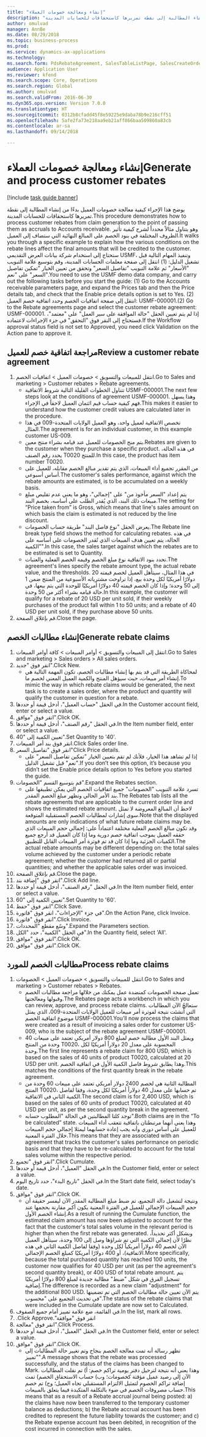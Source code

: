 ```yaml
--- 
title: "إنشاء ومعالجة خصومات العملاء"
description: "يوضح هذا الإجراء كيفية معالجة خصومات العميل بدءًا من إنشاء المطالبة إلى نقطة تمريرها كاستحقاقات للحسابات المدينة."
author: omulvad
manager: AnnBe
ms.date: 08/29/2018
ms.topic: business-process
ms.prod: 
ms.service: dynamics-ax-applications
ms.technology: 
ms.search.form: PdsRebateAgreement, SalesTableListPage, SalesCreateOrder, SalesTable, MCRPriceHistory, SalesEditLines,  PdsRebateTableListPage
audience: Application User
ms.reviewer: kfend
ms.search.scope: Core, Operations
ms.search.region: Global
ms.author: omulvad
ms.search.validFrom: 2016-06-30
ms.dyn365.ops.version: Version 7.0.0
ms.translationtype: HT
ms.sourcegitcommit: 0312b8cfadd45f8e59225e9daba78b9e216cff51
ms.openlocfilehash: 5afe2fa73e218aa9eb21aff866baa509860a83cb
ms.contentlocale: ar-sa
ms.lasthandoff: 09/14/2018

---
```

# <a name="generate-and-process-customer-rebates"></a><span data-ttu-id="ed888-103">إنشاء ومعالجة خصومات العملاء</span><span class="sxs-lookup"><span data-stu-id="ed888-103">Generate and process customer rebates</span></span>

[!include [task guide banner](../../includes/task-guide-banner.md)]

<span data-ttu-id="ed888-104">يوضح هذا الإجراء كيفية معالجة خصومات العميل بدءًا من إنشاء المطالبة إلى نقطة تمريرها كاستحقاقات للحسابات المدينة.</span><span class="sxs-lookup"><span data-stu-id="ed888-104">This procedure demonstrates how to process customer rebates from claim generation to the point of passing them as accruals to Accounts receivable.</span></span> <span data-ttu-id="ed888-105">وهو يتناول مثالاً محدداً لشرح كيفية تأثير الظروف المختلفة في بنود الخصم على المبالغ النهائية التي ستضاف إلى العميل.</span><span class="sxs-lookup"><span data-stu-id="ed888-105">It walks you through a specific example to explain how the various conditions on the rebate lines affect the final amounts that will be credited to the customer.</span></span> <span data-ttu-id="ed888-106">ستحتاج إلى استخدام شركة بيانات العرض التقديمي USMF، وتنفيذ المهام التالية قبل تشغيل الدليل: (1) انتقل إلى صفحة معلمات الحسابات المدينة، وقم بتوسيع علامة التبويب "الأسعار" ثم علامة التبويب "تفاصيل السعر" وتحقق من تعيين الخيار "تمكين تفاصيل السعر" على "نعم".</span><span class="sxs-lookup"><span data-stu-id="ed888-106">You need to use the USMF demo data company, and carry out the following tasks before you start the guide: (1) Go to the Accounts receivable parameters page, and expand the Prices tab and then the Price details tab, and check that the Enable price details option is set to Yes.</span></span> <span data-ttu-id="ed888-107">(2) انتقل إلى صفحة اتفاقيات الخصم وحدد اتفاقية خصم العميل: USMF-000001.</span><span class="sxs-lookup"><span data-stu-id="ed888-107">(2) Go to the Rebate agreements page and select the customer rebate agreement: USMF-000001.</span></span> <span data-ttu-id="ed888-108">إذا لم يتم تعيين الحقل "حالة الموافقة على سير العمل" على "معتمد"، فستحتاج إلى النقر فوق "التحقق" في جزء الإجراءات لاعتماده.</span><span class="sxs-lookup"><span data-stu-id="ed888-108">If the Workflow approval status field is not set to Approved, you need click Validation on the Action pane to approve it.</span></span>


## <a name="review-a-customer-rebate-agreement"></a><span data-ttu-id="ed888-109">مراجعة اتفاقية خصم للعميل</span><span class="sxs-lookup"><span data-stu-id="ed888-109">Review a customer rebate agreement</span></span>
1. <span data-ttu-id="ed888-110">انتقل للمبيعات والتسويق > خصومات العميل > اتفاقيات الخصم.</span><span class="sxs-lookup"><span data-stu-id="ed888-110">Go to Sales and marketing > Customer rebates > Rebate agreements.</span></span>
    * <span data-ttu-id="ed888-111">تتناول الخطوات القليلة التالية شروط الاتفاقية USMF-000001.</span><span class="sxs-lookup"><span data-stu-id="ed888-111">The next few steps look at the conditions of agreement USMF-000001.</span></span> <span data-ttu-id="ed888-112">وهذا يسهل فهم كيفية حساب قيم ائتمان العميل لاحقاً في الإجراء.</span><span class="sxs-lookup"><span data-stu-id="ed888-112">This makes it easier to understand how the customer credit values are calculated later in the procedure.</span></span>  
    * <span data-ttu-id="ed888-113">تخصص الاتفاقية لعميل واحد، وهو العميل الولايات المتحدة-009 في هذا المثال.</span><span class="sxs-lookup"><span data-stu-id="ed888-113">The agreement is for an individual customer, in this example customer US-009.</span></span>  
    * <span data-ttu-id="ed888-114">يتم منح الخصومات للعميل عند قيامه بشراء منتج معين.</span><span class="sxs-lookup"><span data-stu-id="ed888-114">Rebates are given to the customer when they purchase a specific product.</span></span> <span data-ttu-id="ed888-115">في هذه الحالة، يحدد رقم الصنف T0020 للمنتج.</span><span class="sxs-lookup"><span data-stu-id="ed888-115">In this case, the product has item number T0020.</span></span>   
    * <span data-ttu-id="ed888-116">من المقرر تجميع أداء المبيعات، الذي يتم تقدير مبالغ الخصم مقابله، للعميل على أساس أسبوعي.</span><span class="sxs-lookup"><span data-stu-id="ed888-116">The customer's sales performance, against which the rebate amounts are estimated, is to be accumulated on a weekly basis.</span></span>  
    * <span data-ttu-id="ed888-117">يتم إعداد "السعر مأخوذ من" على "إجمالي"، وهو ما يعني عدم تقليص مبلغ مبيعات ذلك البند، الذي يُقدر الطلب على أساسه، بخصم البند.</span><span class="sxs-lookup"><span data-stu-id="ed888-117">The setting for “Price taken from” is Gross, which means that line's sales amount on which basis the claim is estimated is not reduced by the line discount.</span></span>  
    * <span data-ttu-id="ed888-118">يعرض الحقل "نوع فاصل البند" طريقة حساب الخصومات.</span><span class="sxs-lookup"><span data-stu-id="ed888-118">The Rebate line break type field shows the method for calculating rebates.</span></span> <span data-ttu-id="ed888-119">في هذه الحالة، يتم تعيين هدف المبيعات الذي تُقدر الخصومات على أساسه على "الكمية".</span><span class="sxs-lookup"><span data-stu-id="ed888-119">In this case, the sales target against which the rebates are to be estimated is set to Quantity.</span></span>   
    * <span data-ttu-id="ed888-120">تحدد بنود الاتفاقية نوع مبلغ الخصم وقيمة الخصم الفعلية والعتبات.</span><span class="sxs-lookup"><span data-stu-id="ed888-120">The agreement's lines specify the rebate amount type, the actual rebate value, and the thresholds.</span></span> <span data-ttu-id="ed888-121">في هذا المثال، سيتأهل العميل لخصم قيمته 20 دولارًا أمريكيًا لكل وحدة بيع، إذا تراوحت مشترياته الأسبوعية من المنتج ضمن 1 إلى 50 وحدة؛ وإذا كان الخصم قيمته 40 دولارًا أمريكيًا للوحدة التي يتم بيعها، في حالة قيامه بشراء أكثر من 50 وحدة.</span><span class="sxs-lookup"><span data-stu-id="ed888-121">In this example, the customer will qualify for a rebate of 20 USD per unit sold, if their weekly purchases of the product fall within 1 to 50 units; and a rebate of 40 USD per unit sold, if they purchase above 50 units.</span></span>  
2. <span data-ttu-id="ed888-122">قم بإغلاق الصفحة.</span><span class="sxs-lookup"><span data-stu-id="ed888-122">Close the page.</span></span>

## <a name="generate-rebate-claims"></a><span data-ttu-id="ed888-123">إنشاء مطالبات الخصم</span><span class="sxs-lookup"><span data-stu-id="ed888-123">Generate rebate claims</span></span>
1. <span data-ttu-id="ed888-124">انتقل إلى المبيعات والتسويق > أوامر المبيعات > كافة أوامر المبيعات.</span><span class="sxs-lookup"><span data-stu-id="ed888-124">Go to Sales and marketing > Sales orders > All sales orders.</span></span>
2. <span data-ttu-id="ed888-125">انقر فوق "جديد".</span><span class="sxs-lookup"><span data-stu-id="ed888-125">Click New.</span></span>
    * <span data-ttu-id="ed888-126">لمحاكاة الطريقة التي قد يتم بها إنشاء مطالبات الخصم، تكون المهمة التالية هي إنشاء أمر مبيعات، حيث سيؤهل المنتج والكمية العميل المعني لخصم ما.</span><span class="sxs-lookup"><span data-stu-id="ed888-126">To mimic the way in which rebate claims would be generated, the next task is to create a sales order, where the product and quantity will qualify the customer in question for a rebate.</span></span>  
3. <span data-ttu-id="ed888-127">في الحقل "حساب العميل"، أدخل قيمة أو حددها.</span><span class="sxs-lookup"><span data-stu-id="ed888-127">In the Customer account field, enter or select a value.</span></span>
4. <span data-ttu-id="ed888-128">انقر فوق "موافق".</span><span class="sxs-lookup"><span data-stu-id="ed888-128">Click OK.</span></span>
5. <span data-ttu-id="ed888-129">في الحقل "رقم الصنف"، أدخل قيمة أو حددها.</span><span class="sxs-lookup"><span data-stu-id="ed888-129">In the Item number field, enter or select a value.</span></span>
6. <span data-ttu-id="ed888-130">تعيين الكمية إلى "40".</span><span class="sxs-lookup"><span data-stu-id="ed888-130">Set Quantity to '40'.</span></span>
7. <span data-ttu-id="ed888-131">انقر فوق بند أمر المبيعات.</span><span class="sxs-lookup"><span data-stu-id="ed888-131">Click Sales order line.</span></span>
8. <span data-ttu-id="ed888-132">انقر فوق "تفاصيل السعر"</span><span class="sxs-lookup"><span data-stu-id="ed888-132">Click Price details.</span></span>
    * <span data-ttu-id="ed888-133">إذا لم تشاهد هذا الخيار، فلأنك لم تقم بتعيين الخيار "تمكين تفاصيل السعر" على "نعم" قبل تشغيل الدليل.</span><span class="sxs-lookup"><span data-stu-id="ed888-133">If you don’t see this option, it’s because you didn’t set the Enable price details option to Yes before you started the guide.</span></span>  
9. <span data-ttu-id="ed888-134">قم بتوسيع القسم "الخصومات".</span><span class="sxs-lookup"><span data-stu-id="ed888-134">Expand the Rebates section.</span></span>
    * <span data-ttu-id="ed888-135">تسرد علامة التبويب "الخصومات" جميع اتفاقيات الخصم التي يمكن تطبيقها على بند الأمر الحالي وتظهر مبلغ الخصم المقدر.</span><span class="sxs-lookup"><span data-stu-id="ed888-135">The Rebates tab lists all the rebate agreements that are applicable to the current order line and shows the estimated rebate amount.</span></span> <span data-ttu-id="ed888-136">لاحظ أن المبالغ المعروضة لا تمثل سوى إشارات لمطالبات الخصم المستقبلية المتوقعة.</span><span class="sxs-lookup"><span data-stu-id="ed888-136">Note that the displayed amounts are only indications of what future rebate claims may be.</span></span> <span data-ttu-id="ed888-137">وقد تكون مبالغ الخصم الفعلية مختلفة اعتماداً على: إجمالي حجم المبيعات الذي حققه العميل بموجب اتفاقية خصم دورية وما إذا كان العميل قد أرجع جميع الكميات الجزئية وما إذا كان قد تم فوترة أمر المبيعات القابل للتطبيق.</span><span class="sxs-lookup"><span data-stu-id="ed888-137">The actual rebate amounts may be different depending on: the total sales volume achieved by the customer under a periodic rebate agreement; whether the customer had returned all or partial quantities; and whether the applicable sales order was invoiced.</span></span>  
10. <span data-ttu-id="ed888-138">قم بإغلاق الصفحة.</span><span class="sxs-lookup"><span data-stu-id="ed888-138">Close the page.</span></span>
11. <span data-ttu-id="ed888-139">انقر فوق "إضافة بند".</span><span class="sxs-lookup"><span data-stu-id="ed888-139">Click Add line.</span></span>
12. <span data-ttu-id="ed888-140">في الحقل "رقم الصنف"، أدخل قيمة أو حددها.</span><span class="sxs-lookup"><span data-stu-id="ed888-140">In the Item number field, enter or select a value.</span></span>
13. <span data-ttu-id="ed888-141">تعيين الكمية إلى "60".</span><span class="sxs-lookup"><span data-stu-id="ed888-141">Set Quantity to '60'.</span></span>
14. <span data-ttu-id="ed888-142">انقر فوق "حفظ".</span><span class="sxs-lookup"><span data-stu-id="ed888-142">Click Save.</span></span>
15. <span data-ttu-id="ed888-143">في جزء "الإجراءات"، انقر فوق "فاتورة".</span><span class="sxs-lookup"><span data-stu-id="ed888-143">On the Action Pane, click Invoice.</span></span>
16. <span data-ttu-id="ed888-144">انقر فوق "فاتورة".</span><span class="sxs-lookup"><span data-stu-id="ed888-144">Click Invoice.</span></span>
17. <span data-ttu-id="ed888-145">وسّع مقطع "المحددات".</span><span class="sxs-lookup"><span data-stu-id="ed888-145">Expand the Parameters section.</span></span>
18. <span data-ttu-id="ed888-146">في الحقل "الكمية"، حدد "الكل".</span><span class="sxs-lookup"><span data-stu-id="ed888-146">In the Quantity field, select 'All'.</span></span>
19. <span data-ttu-id="ed888-147">انقر فوق "موافق".</span><span class="sxs-lookup"><span data-stu-id="ed888-147">Click OK.</span></span>
20. <span data-ttu-id="ed888-148">انقر فوق "موافق".</span><span class="sxs-lookup"><span data-stu-id="ed888-148">Click OK.</span></span>

## <a name="process-rebate-claims"></a><span data-ttu-id="ed888-149">مطالبات الخصم للمورد</span><span class="sxs-lookup"><span data-stu-id="ed888-149">Process rebate claims</span></span>
1. <span data-ttu-id="ed888-150">انتقل للمبيعات والتسويق > خصومات العميل > الخصومات.</span><span class="sxs-lookup"><span data-stu-id="ed888-150">Go to Sales and marketing > Customer rebates > Rebates.</span></span>
    * <span data-ttu-id="ed888-151">تعمل صفحة الخصومات كمنضدة عمل يمكنك من خلالها مراجعة مطالبات الخصم وقبولها ومعالجتها.</span><span class="sxs-lookup"><span data-stu-id="ed888-151">The Rebates page acts a workbench in which you can review, approve, and process rebate claims.</span></span> <span data-ttu-id="ed888-152">ستعالجُ الآن المطالبات التي أُنشئت نتيجة لفوترة أمر مبيعات للعميل الولايات المتحدة-009، الذي يمثل موضوع اتفاقية الخصم USMF-000001.</span><span class="sxs-lookup"><span data-stu-id="ed888-152">You’ll now process the claims that were created as a result of invoicing a sales order for customer US-009, who is the subject of the rebate agreement USMF-000001.</span></span>   
    * <span data-ttu-id="ed888-153">ويمثل البند الأول مطالبة خصم لمبلغ 800 دولار أمريكي تعتمد على مبيعات 40 وحدة من المنتج T0020، المحسوبة على معدل 20 دولاراً أمريكيًا لكل وحدة.</span><span class="sxs-lookup"><span data-stu-id="ed888-153">The first line represents a rebate claim for 800 USD, which is based on the sales of 40 units of product T0020, calculated at 20 USD per unit.</span></span> <span data-ttu-id="ed888-154">وهذا يطابق شروط فاصل الكمية الأول في اتفاقية الخصم.</span><span class="sxs-lookup"><span data-stu-id="ed888-154">This matches the conditions of the first quantity break in the rebate agreement.</span></span>  
    * <span data-ttu-id="ed888-155">المطالبة الثانية هي لخصم 2400 دولار أمريكي تعتمد على مبيعات 60 وحدة من المنتج T0020، تم حسابها على معدل 40 دولاراً أمريكيًا لكل وحدة، وفقا لفاصل الكمية الثاني في الاتفاقية.</span><span class="sxs-lookup"><span data-stu-id="ed888-155">The second claim is for 2,400 USD, which is based on the sales of 60 units of product T0020, calculated at 40 USD per unit, as per the second quantity break in the agreement.</span></span>  
    * <span data-ttu-id="ed888-156">توجد كلتا المطالبتين في الحالة "المطلوب حسابه".</span><span class="sxs-lookup"><span data-stu-id="ed888-156">Both claims are in the “To be calculated” state.</span></span> <span data-ttu-id="ed888-157">وهذا يعني أنهما مرتبطتان باتفاقية تتعقب أداء المبيعات للعميل على أساس دوري وأنه يجب إعادة حسابهما ليمثلا إجمالي حجم المبيعات خلال الفترة المعنية.</span><span class="sxs-lookup"><span data-stu-id="ed888-157">This means that they are associated with an agreement that tracks the customer's sales performance on periodic basis and that they have to be re-calculated to account for the total sales volume within the respective period.</span></span>   
2. <span data-ttu-id="ed888-158">انقر فوق "تجميع".</span><span class="sxs-lookup"><span data-stu-id="ed888-158">Click Cumulate.</span></span>
3. <span data-ttu-id="ed888-159">في الحقل "العميل"، أدخل قيمة أو حددها.</span><span class="sxs-lookup"><span data-stu-id="ed888-159">In the Customer field, enter or select a value.</span></span>
4. <span data-ttu-id="ed888-160">في الحقل "تاريخ البدء"، حدد تاريخ اليوم.</span><span class="sxs-lookup"><span data-stu-id="ed888-160">In the Start date field, select today's date.</span></span>
5. <span data-ttu-id="ed888-161">انقر فوق "موافق".</span><span class="sxs-lookup"><span data-stu-id="ed888-161">Click OK.</span></span>
    * <span data-ttu-id="ed888-162">ونتيجة لتشغيل دالة التجميع، تم ضبط مبلغ المطالبة المقدر الآن ليفسر حقيقة أن حجم المبيعات الإجمالي للعميل في الفترة المعنية يكون أكبر مقارنة بحجمها عند إنشاء الخصم الأول.</span><span class="sxs-lookup"><span data-stu-id="ed888-162">As a result of running the Cumulate function, the estimated claim amount has now been adjusted to account for the fact that the customer's total sales volume in the relevant period is higher than when the first rebate was generated.</span></span> <span data-ttu-id="ed888-163">وبشكل أكثر تحديداً، نظرًا لأن إجمالي الكمية التي تم شراؤها وصل إلى 100 وحدة، سيتأهل العميل الآن لخصم 40 دولاراً أمريكياً لكل وحدة (وفقا لفاصل الكمية الثاني في هذه الاتفاقية)، أو 400 دولارًا أمريكيًا كمبلغ الخصم الإجمالي.</span><span class="sxs-lookup"><span data-stu-id="ed888-163">More specifically, because the total purchased quantity has reached 100 units, the customer now qualifies for 40 USD per unit (as per the agreement's second quantity break), or 400 USD of total rebate amount.</span></span> <span data-ttu-id="ed888-164">يتم تسجيل الفرق في شكل "ضبط" مطالبة جديدة لمبلغ 800 دولارًا أمريكيًا إضافية.</span><span class="sxs-lookup"><span data-stu-id="ed888-164">The difference is recorded as a new claim "adjustment" for the additional 800 USD.</span></span> <span data-ttu-id="ed888-165">يتم الآن تعيين حالة مطالبات الخصم التي تم تضمينها في تحديث التجميع على "محسوب".</span><span class="sxs-lookup"><span data-stu-id="ed888-165">The status of the rebate claims that were included in the Cumulate update are now set to Calculated.</span></span>   
6. <span data-ttu-id="ed888-166">في القائمة، ضع علامة تمييز أمام جميع الصفوف.</span><span class="sxs-lookup"><span data-stu-id="ed888-166">In the list, mark all rows.</span></span>
7. <span data-ttu-id="ed888-167">انقر فوق "‏‫موافقة".</span><span class="sxs-lookup"><span data-stu-id="ed888-167">Click Approve.</span></span>
8. <span data-ttu-id="ed888-168">انقر فوق "معالجة".</span><span class="sxs-lookup"><span data-stu-id="ed888-168">Click Process.</span></span>
9. <span data-ttu-id="ed888-169">في الحقل "العميل"، أدخل قيمة أو حددها.</span><span class="sxs-lookup"><span data-stu-id="ed888-169">In the Customer field, enter or select a value.</span></span>
10. <span data-ttu-id="ed888-170">انقر فوق "موافق".</span><span class="sxs-lookup"><span data-stu-id="ed888-170">Click OK.</span></span>
    * <span data-ttu-id="ed888-171">تظهر رسالة أنه تمت معالجة الخصم بنجاح وتم تغيير حالة المطالبات إلى "تمييز".</span><span class="sxs-lookup"><span data-stu-id="ed888-171">A message shows that the rebate was processed successfully, and the status of the claims has been changed to Mark.</span></span> <span data-ttu-id="ed888-172">وهذا يعني أنه نتيجة لترحيل دفتر يومية تراكم خصم: أ) تم نقلت المطالبات الآن إلى رصيد عميل مؤقتة كخصومات؛ وب) حساب الاستحقاق الخصم) تمت إضافة تراكم الخصوم لتمثيل الالتزام المستقبلي تجاه العميل؛ وج) تم خصم حساب مصروفات الخصم في ضوء بالتكلفة المتكبدة فيما يتعلق بالمبيعات.</span><span class="sxs-lookup"><span data-stu-id="ed888-172">This means that as a result of a Rebate accrual journal being posted: a) the claims have now been transferred to the temporary customer balance as deductions; b) the Rebate accrual account has been credited to represent the future liability towards the customer; and c) the Rebate expense account has been debited, in recognition of the cost incurred in connection with the sales.</span></span>   



